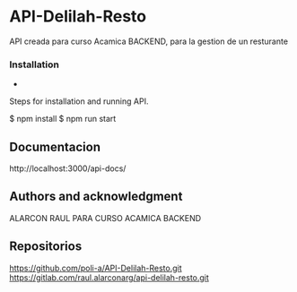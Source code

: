 # API-Delilah-Resto

API creada para curso Acamica BACKEND, para la gestion de un resturante

### Installation
*
Steps for installation and running API.

$ npm install
$ npm run start

## Documentacion
http://localhost:3000/api-docs/

## Authors and acknowledgment
ALARCON RAUL PARA CURSO ACAMICA BACKEND

## Repositorios
https://github.com/poli-a/API-Delilah-Resto.git
https://gitlab.com/raul.alarconarg/api-delilah-resto.git

